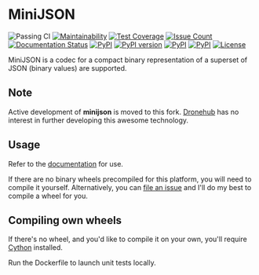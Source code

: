 MiniJSON
========

![Passing CI](https://github.com/smok-serwis/minijson/actions/workflows/main.yml/badge.svg)
[![Maintainability](https://api.codeclimate.com/v1/badges/20392a075de646680403/maintainability)](https://codeclimate.com/github/smok-serwis/minijson/maintainability)
[![Test Coverage](https://api.codeclimate.com/v1/badges/20392a075de646680403/test_coverage)](https://codeclimate.com/github/smok-serwis/minijson/test_coverage)
[![Issue Count](https://codeclimate.com/github/smok-serwis/minijson/badges/issue_count.svg)](https://codeclimate.com/github/smok-serwis/minijson)
[![Documentation Status](https://readthedocs.org/projects/minijson/badge/?version=latest)](http://minijson.readthedocs.io/en/latest/?badge=latest)
[![PyPI](https://img.shields.io/pypi/pyversions/minijson.svg)](https://pypi.python.org/pypi/minijson)
[![PyPI version](https://badge.fury.io/py/minijson.svg)](https://badge.fury.io/py/minijson)
[![PyPI](https://img.shields.io/pypi/implementation/minijson.svg)](https://pypi.python.org/pypi/minijson)
[![PyPI](https://img.shields.io/pypi/wheel/minijson.svg)]()
[![License](https://img.shields.io/pypi/l/minijson)](https://github.com/smok-serwis/minijson)

MiniJSON is a codec for a compact binary representation of a superset of JSON
(binary values) are supported.

Note
----

Active development of **minijson** is moved to this fork.
[Dronehub](https://github.com/Dronehub) has no interest in further developing this awesome
technology.

Usage
-----

Refer to the [documentation](http://minijson.readthedocs.io/en/latest/?badge=latest)
for use.

If there are no binary wheels precompiled for this platform, you will need to
compile it yourself.
Alternatively, you can
[file an issue](https://github.com/Dronehub/minijson/issues/new)
and I'll do my best to compile a wheel for you.

Compiling own wheels
--------------------

If there's no wheel, and you'd like to compile it on your own, you'll
require [Cython](https://cython.org/) installed.

Run the Dockerfile to launch unit tests locally.

